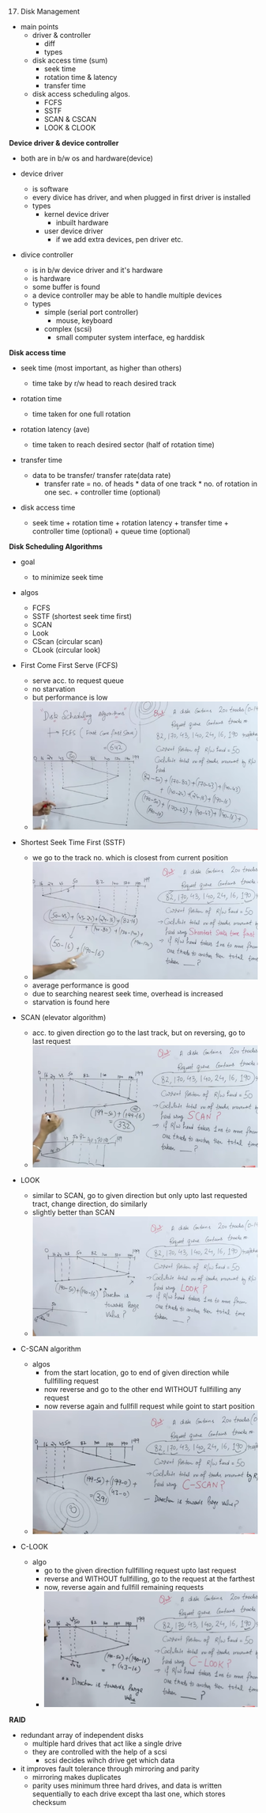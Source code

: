 17. Disk Management

- main points
	- driver & controller 
		- diff
		- types
	- disk access time (sum)
		- seek time
		- rotation time & latency
		- transfer time
	- disk access scheduling algos.
		- FCFS
		- SSTF
		- SCAN & CSCAN
		- LOOK & CLOOK




**Device driver & device controller**


- both are in b/w os and hardware(device)
- device driver
	- is software
	- every divice has driver, and when plugged in first driver is installed
	- types 
		- kernel device driver
			- inbuilt hardware
		- user device driver
			- if we add extra devices, pen driver etc.

- divice controller
	- is in b/w device driver and it's hardware
	- is hardware
	- some buffer is found
	- a device controller may be able to handle multiple devices
	- types
		- simple (serial port controller)
			- mouse, keyboard
		- complex (scsi)
			- small computer system interface, eg harddisk





**Disk access time**
- seek time (most important, as higher than others)
	- time take by r/w head to reach desired track
- rotation time
	- time taken for one full rotation
- rotation latency (ave)
	- time taken to reach desired sector (half of rotation time)
- transfer time
	- data to be transfer/ transfer rate(data rate)
		- transfer rate = no. of heads * data of one track * no. of rotation in one sec. + controller time (optional)

- disk access time
	- seek time + rotation time + rotation latency + transfer time + controller time (optional) + queue time (optional)




**Disk Scheduling Algorithms**
- goal
	- to minimize seek time
- algos
	- FCFS
	- SSTF (shortest seek time first)
	- SCAN
	- Look
	- CScan (circular scan)
	- CLook (circular look) 




- First Come First Serve (FCFS)
	- serve acc. to request queue
	- no starvation
	- but performance is low
	- ![4a3839788f2b6db81715814ad2364720.png](../../../../_resources/853e1c4a165545349a1edb6ea0d12144.png)


- Shortest Seek Time First (SSTF)
	- we go to the track no. which is closest from current position
	- ![7252c9d96d44bccf1dfa91d1851b84e1.png](../../../../_resources/905b5f9564d046308066c62ee440b388.png)
	- average performance is good
	- due to searching nearest seek time, overhead is increased
	- starvation is found here



- SCAN (elevator algorithm)
	- acc. to given direction go to the last track, but on reversing, go to last request
	- ![4d84725994ed8f8f54fca5df97f3381f.png](../../../../_resources/5f9c82bb8aed4206ac4bf396e61371bc.png)



- LOOK 	
	- similar to SCAN, go to given direction but only upto last requested tract, change direction, do similarly
	- slightly better than SCAN
	- ![84c65924fbb65bab2c709312f1e324ee.png](../../../../_resources/653be703d9f44febbc9abada4773be7f.png)


- C-SCAN algorithm
	- algos
		- from the start location, go to end of given direction while fullfilling request
		- now reverse and go to the other end WITHOUT fullfilling any request
		- now reverse again and fullfill request while goint to start position
	- ![b5844fea4d2a154791d85b2c7334387d.png](../../../../_resources/33000fe516ea49dda4380b2de03e9888.png)


- C-LOOK
	- algo
		- go to the given direction fullfilling request upto last request
		- reverse and WITHOUT fullfilling, go to the request at the farthest
		- now, reverse again and fullfill remaining requests
		- ![61a10739918ad5702666e8663536b75a.png](../../../../_resources/2c4b433760fd4d8090e78307314ed9de.png)





**RAID**
- redundant array of independent disks
	- multiple hard drives that act like a single drive
	- they are controlled with the help of a scsi
		- scsi decides wihch drive get which data
- it improves fault tolerance through mirroring and parity
	- mirroring makes duplicates
	- parity uses minimum three hard drives, and data is written sequentially to each drive except tha last one, which stores checksum

